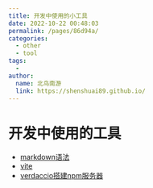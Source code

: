 ```yaml
---
title: 开发中使用的小工具
date: 2022-10-22 00:48:03
permalink: /pages/86d94a/
categories:
  - other
  - tool
tags:
  - 
author: 
  name: 北鸟南游
  link: https://shenshuai89.github.io/
---
```

# 开发中使用的工具

- [markdown语法](./markdown语法.md)
- [vite](./vite.md)
- [verdaccio搭建npm服务器](./verdaccio搭建npm服务器.md)